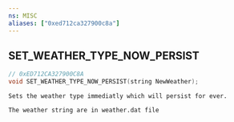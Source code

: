 ```yaml
---
ns: MISC
aliases: ["0xed712ca327900c8a"]
---
```

## SET_WEATHER_TYPE_NOW_PERSIST

```c
// 0xED712CA327900C8A
void SET_WEATHER_TYPE_NOW_PERSIST(string NewWeather);
```

```
Sets the weather type immediatly which will persist for ever.

The weather string are in weather.dat file
```
